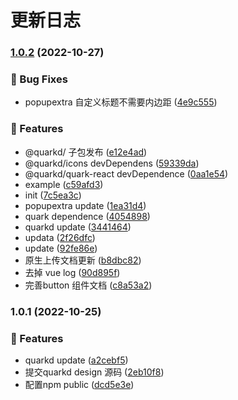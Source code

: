 # 更新日志
### [1.0.2](https://github.com/hellof2e/quark-design/compare/quark-react@1.0.1...quark-react@1.0.2) (2022-10-27)


### 🐞 Bug Fixes

* popupextra 自定义标题不需要内边距 ([4e9c555](https://github.com/hellof2e/quark-design/commit/4e9c555688098cd2ac36977c7927aa70a40293df))


### 🎉 Features

* @quarkd/ 子包发布 ([e12e4ad](https://github.com/hellof2e/quark-design/commit/e12e4add628d1c5a4e0f5eaf96fb37373d8a3628))
* @quarkd/icons devDependens ([59339da](https://github.com/hellof2e/quark-design/commit/59339dabc72edb063298e29abba627d8b2e40bb9))
* @quarkd/quark-react devDependence ([0aa1e54](https://github.com/hellof2e/quark-design/commit/0aa1e54c0399c657e5c0ebe88081948ee513fa82))
* example ([c59afd3](https://github.com/hellof2e/quark-design/commit/c59afd36f816480e95a37cfb7eb3f35cf6d38458))
* init ([7c5ea3c](https://github.com/hellof2e/quark-design/commit/7c5ea3cc1a81213f258eb7216c5f7da8f891c8be))
* popupextra update ([1ea31d4](https://github.com/hellof2e/quark-design/commit/1ea31d49d4dd7d30e8b7296927ff3e9f09279521))
* quark dependence ([4054898](https://github.com/hellof2e/quark-design/commit/40548984f7616410869ed1bb9375e68ff85f4dbd))
* quarkd update ([3441464](https://github.com/hellof2e/quark-design/commit/344146462e5a41e17edbe7fe308c471d5e9c7655))
* updata ([2f26dfc](https://github.com/hellof2e/quark-design/commit/2f26dfc93c6af02d0287245992b1adfd5b5256da))
* update ([92fe86e](https://github.com/hellof2e/quark-design/commit/92fe86e518fd5c22f02130b31915ca89331e9b7a))
* 原生上传文档更新 ([b8dbc82](https://github.com/hellof2e/quark-design/commit/b8dbc829f547f90a8a58d2811d300fc2405ece40))
* 去掉 vue log ([90d895f](https://github.com/hellof2e/quark-design/commit/90d895f26890bff671fc6df5eb0d04b49c9d1188))
* 完善button 组件文档 ([c8a53a2](https://github.com/hellof2e/quark-design/commit/c8a53a275b3234ac655e7b2528b0fc1d6bbd6b5a))

### 1.0.1 (2022-10-25)


### 🎉 Features

* quarkd update ([a2cebf5](https://github.com/hellof2e/quark-design/commit/a2cebf58410484a010bed07488f04cea2d41951e))
* 提交quarkd design 源码 ([2eb10f8](https://github.com/hellof2e/quark-design/commit/2eb10f8e0b4257bd293ab8aa6ef62e77a9f85f2d))
* 配置npm public ([dcd5e3e](https://github.com/hellof2e/quark-design/commit/dcd5e3e7849be6b20d8846281e803b2737939266))
